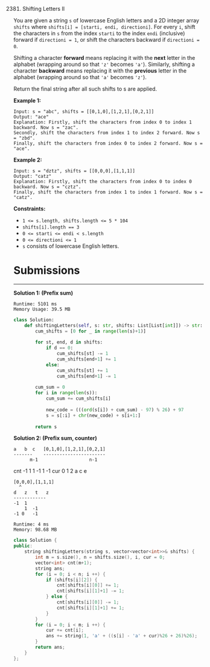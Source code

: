 2381. Shifting Letters II

You are given a string `s` of lowercase English letters and a 2D integer array `shifts` where `shifts[i] = [starti, endi, directioni]`. For every `i`, shift the characters in `s` from the index `starti` to the index `endi` (inclusive) forward if `directioni = 1`, or shift the characters backward if `directioni = 0`.

Shifting a character **forward** means replacing it with the **next** letter in the alphabet (wrapping around so that `'z'` becomes `'a'`). Similarly, shifting a character **backward** means replacing it with the **previous** letter in the alphabet (wrapping around so that `'a'` becomes `'z'`).

Return the final string after all such shifts to s are applied.

 

**Example 1:**
```
Input: s = "abc", shifts = [[0,1,0],[1,2,1],[0,2,1]]
Output: "ace"
Explanation: Firstly, shift the characters from index 0 to index 1 backward. Now s = "zac".
Secondly, shift the characters from index 1 to index 2 forward. Now s = "zbd".
Finally, shift the characters from index 0 to index 2 forward. Now s = "ace".
```

**Example 2:**
```
Input: s = "dztz", shifts = [[0,0,0],[1,1,1]]
Output: "catz"
Explanation: Firstly, shift the characters from index 0 to index 0 backward. Now s = "cztz".
Finally, shift the characters from index 1 to index 1 forward. Now s = "catz".
```

**Constraints:**

* `1 <= s.length, shifts.length <= 5 * 104`
* `shifts[i].length == 3`
* `0 <= starti <= endi < s.length`
* `0 <= directioni <= 1`
* `s` consists of lowercase English letters.

# Submissions
---
**Solution 1: (Prefix sum)**
```
Runtime: 5101 ms
Memory Usage: 39.5 MB
```
```python
class Solution:
    def shiftingLetters(self, s: str, shifts: List[List[int]]) -> str:
        cum_shifts = [0 for _ in range(len(s)+1)]
        
        for st, end, d in shifts:
            if d == 0:
                cum_shifts[st] -= 1
                cum_shifts[end+1] += 1
            else:
                cum_shifts[st] += 1
                cum_shifts[end+1] -= 1
        
        cum_sum = 0
        for i in range(len(s)):
            cum_sum += cum_shifts[i]
            
            new_code = (((ord(s[i]) + cum_sum) - 97) % 26) + 97
            s = s[:i] + chr(new_code) + s[i+1:]
        
        return s
```

**Solution 2: (Prefix sum, counter)**

    a   b  c   [0,1,0],[1,2,1],[0,2,1]
    -------    -----------------------
          m-1                   n-1
cnt
    -1     1
       1     -1
    1        -1
cur 0  1   2 
    a  c   e

    [0,0,0],[1,1,1]
      ^
    d   z   t   z
    ------------
    -1  1    
        1  -1
    -1 0   -1

```
Runtime: 4 ms
Memory: 98.68 MB
```
```c++
class Solution {
public:
    string shiftingLetters(string s, vector<vector<int>>& shifts) {
        int m = s.size(), n = shifts.size(), i, cur = 0;
        vector<int> cnt(m+1);
        string ans;
        for (i = 0; i < n; i ++) {
            if (shifts[i][2]) {
                cnt[shifts[i][0]] += 1;
                cnt[shifts[i][1]+1] -= 1;
            } else {
                cnt[shifts[i][0]] -= 1;
                cnt[shifts[i][1]+1] += 1;
            }
        }
        for (i = 0; i < m; i ++) {
            cur += cnt[i];
            ans += string(1, 'a' + ((s[i] - 'a' + cur)%26 + 26)%26);
        }
        return ans;
    }
};
```
